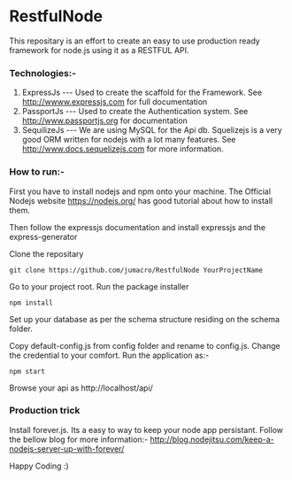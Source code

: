 # RestfulNode
This repositary is an effort to create an easy to use production ready framework for node.js using it as a RESTFUL API.

### Technologies:-

1) ExpressJs --- Used to create the scaffold for the Framework. See http://wwww.expressjs.com for full documentation
2) PassportJs --- Used to create the Authentication system. See http://www.passportjs.org for documentation
3) SequilizeJs --- We are using MySQL for the Api db. Squelizejs is a very good ORM written for nodejs with a lot many features. See http://www.docs.sequelizejs.com for more information.

### How to run:-

First you have to install nodejs and npm onto your machine.
The Official Nodejs website https://nodejs.org/ has good tutorial about how to install them.

Then follow the expressjs documentation and install expressjs and the express-generator

Clone the repositary 
```
git clone https://github.com/jumacro/RestfulNode YourProjectName
```
Go to your project root. Run the package installer
```
npm install
```
Set up your database as per the schema structure residing on the schema folder.

Copy default-config.js from config folder and rename to config.js. Change the credential to your comfort.
Run the application as:-
```
npm start
```
Browse your api as http://localhost/api/

### Production trick

Install forever.js. Its a easy to way to keep your node app persistant. Follow the bellow blog for more information:-
http://blog.nodejitsu.com/keep-a-nodejs-server-up-with-forever/

Happy Coding :)
